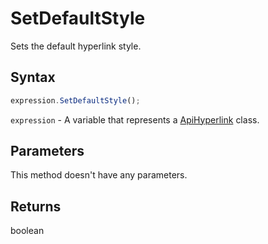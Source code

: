 # SetDefaultStyle

Sets the default hyperlink style.

## Syntax

```javascript
expression.SetDefaultStyle();
```

`expression` - A variable that represents a [ApiHyperlink](../ApiHyperlink.md) class.

## Parameters

This method doesn't have any parameters.

## Returns

boolean